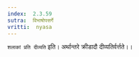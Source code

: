 ```yaml
---
index:  2.3.59
sutra:  विभाषोपसर्गे
vritti:  nyasa
---
```


`शलाकां प्रति दीव्यति` इति। अर्थान्तरे क्रीडादौ दीव्यतिर्वर्त्तते।।

